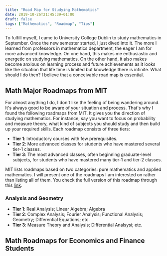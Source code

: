```yaml
---
title: "Road Map for Studying Mathematics"
date: 2019-10-26T21:45:39+01:00
draft: false
tags: ["Mathematics", "Roadmap", "Tips"]
---
```


To fulfill myself, I came to University College Dublin to study mathematics in September. Once the new semester started, I just dived into it. The more I learned from professors in mathematics department, the eager I am for more advanced knowledge. On one hand, this makes me enthusiastic and energetic on studying mathematics. On the other hand, it also makes become anxious on learning process and future achievements as it looks like the situation that life time is limited but knowledge there is infinite. What should I do then? I believe that a conceivable road map is essential.

## Math Major Roadmaps from MIT

For almost anything I do, I don't like the feeling of being wandering around. It's always good to be aware of your situation and process. That's why I found the following roadmaps from MIT. It gives you the direction of studying mathematics. For instance, say you want to focus on probability and measure theory, what kind of subjects you should study and then build up your required skills. Each roadmap consists of three tiers:

* __Tier 1__: Introductory courses with few prerequisites.
* __Tier 2__: More advanced classes for students who have mastered several tier-1 classes.
* __Tier 3__: The most advanced classes, often beginning graduate-level subjects, for students who have mastered many tier-1 and tier-2 classes.

MIT lists roadmaps based on two categories: pure mathematics and applied mathematics. I will present one of the roadmaps I am interested on rather than listing all of them. You check the full version of this roadmap through this [link](http://math.mit.edu/academics/undergrad/roadmaps.php).

### Analysis and Geometry

* __Tier 1__: Real Analysis; Linear Algebra; Algebra
* __Tier 2__: Complex Analysis; Fourier Analysis; Functional Analysis; Geometry; Differential Equations; etc.
* __Tier 3__: Measure Theory and Analysis; Differential Analsysi; etc.

## Math Roadmaps for Economics and Finance Students
